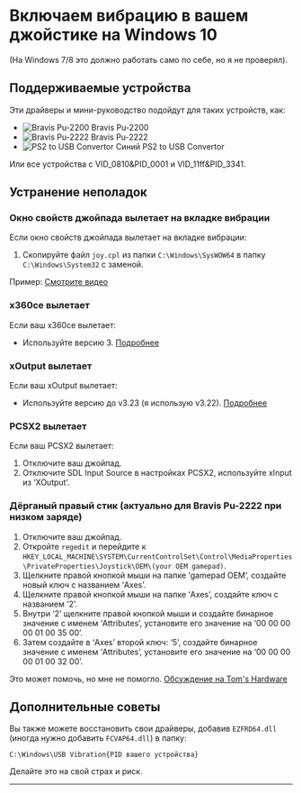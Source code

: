 # Включаем вибрацию в вашем джойстике на Windows 10

(На Windows 7/8 это должно работать само по себе, но я не проверял).

## Поддерживаемые устройства

Эти драйверы и мини-руководство подойдут для таких устройств, как:

- ![Bravis Pu-2200](https://github.com/Cinill/My-gamepad-drivers-collection/assets/72980216/5f2791f9-ca25-4f50-8af5-cab8cd117619) Bravis Pu-2200
- ![Bravis Pu-2222](https://github.com/Cinill/My-gamepad-drivers-collection/assets/72980216/ef60a557-1f4c-41f2-916c-ad2de7959ff1) Bravis Pu-2222
- ![PS2 to USB Convertor](https://github.com/Cinill/My-gamepad-drivers-collection/assets/72980216/e5588ecf-fbcb-4687-9252-621667088e3f) Синий PS2 to USB Convertor

Или все устройства с VID_0810&PID_0001 и VID_11ff&PID_3341.

## Устранение неполадок

### Окно свойств джойпада вылетает на вкладке вибрации

Если окно свойств джойпада вылетает на вкладке вибрации:

1. Скопируйте файл `joy.cpl` из папки `C:\Windows\SysWOW64` в папку `C:\Windows\System32` с заменой.

Пример: [Смотрите видео](https://www.youtube.com/watch?v=Un8nRb6pDBc)

### x360ce вылетает

Если ваш x360ce вылетает:

- Используйте версию 3. [Подробнее](https://github.com/x360ce/x360ce/discussions/1324)

### xOutput вылетает

Если ваш xOutput вылетает:

- Используйте версию до v3.23 (я использую v3.22). [Подробнее](https://github.com/csutorasa/XOutput/issues/216)

### PCSX2 вылетает

Если ваш PCSX2 вылетает:

1. Отключите ваш джойпад.
2. Отключите SDL Input Source в настройках PCSX2, используйте xInput из ‘XOutput’.

### Дёрганый правый стик (актуально для Bravis Pu-2222 при низком заряде)

1. Отключите ваш джойпад.
2. Откройте `regedit` и перейдите к `HKEY_LOCAL_MACHINE\SYSTEM\CurrentControlSet\Control\MediaProperties\PrivateProperties\Joystick\OEM\(your OEM gamepad)`.
3. Щелкните правой кнопкой мыши на папке ‘gamepad OEM’, создайте новый ключ с названием ‘Axes’.
4. Щелкните правой кнопкой мыши на папке ‘Axes’, создайте ключ с названием ‘2’.
5. Внутри ‘2’ щелкните правой кнопкой мыши и создайте бинарное значение с именем ‘Attributes’, установите его значение на ‘00 00 00 00 01 00 35 00’.
6. Затем создайте в ‘Axes’ второй ключ: ‘5’, создайте бинарное значение с именем ‘Attributes’, установите его значение на ‘00 00 00 00 01 00 32 00’.

Это может помочь, но мне не помогло. [Обсуждение на Tom's Hardware](https://forums.tomshardware.com/threads/right-analog-stick-problem.98492/post-9929592)

## Дополнительные советы

Вы также можете восстановить свои драйверы, добавив `EZFRD64.dll` (иногда нужно добавить `FCVAP64.dll`) в папку:

`C:\Windows\USB Vibration{PID вашего устройства}`

Делайте это на свой страх и риск.

---
